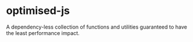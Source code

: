# optimised-js
A dependency-less collection of functions and utilities guaranteed to have the least performance impact.

